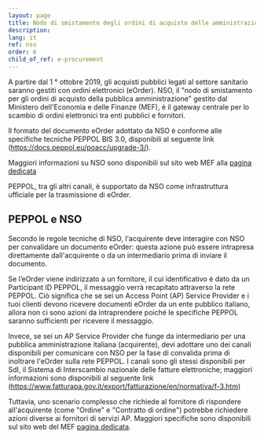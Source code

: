 ```yaml
---
layout: page
title: Nodo di smistamento degli ordini di acquisto delle amministrazioni pubbliche (NSO)
description: 
lang: it
ref: nso
order: 6
child_of_ref: e-procurement
---
```


A partire dal 1 ° ottobre 2019, gli acquisti pubblici legati al settore sanitario saranno gestiti 
con ordini elettronici (eOrder). NSO, il "nodo di smistamento per gli ordini di acquisto della pubblica 
amministrazione" gestito dal Ministero dell'Economia e delle Finanze (MEF), è il gateway centrale per 
lo scambio di ordini elettronici tra enti pubblici e fornitori.

Il formato del documento eOrder adottato da NSO è conforme alle specifiche tecniche PEPPOL BIS 3.0, 
disponibili al seguente link (https://docs.peppol.eu/poacc/upgrade-3/).

Maggiori informazioni su NSO sono disponibili sul sito web MEF alla [pagina dedicata](http://www.rgs.mef.gov.it/VERSIONE-I/e_government/amministrazioni_pubbliche/acquisti_pubblici_in_rete_apir/nodo_di_smistamento_degli_ordini_di_acquisto_delle_amministrazioni_pubbliche_nso/)

PEPPOL, tra gli altri canali, è supportato da NSO come infrastruttura ufficiale per la trasmissione di eOrder.

## PEPPOL e NSO

Secondo le regole tecniche di NSO, l'acquirente deve interagire con NSO per convalidare un documento eOrder: 
questa azione può essere intrapresa direttamente dall'acquirente o da un intermediario prima di inviare il documento.

Se l’eOrder viene indirizzato a un fornitore, il cui identificativo è dato da un Participant ID PEPPOL, il messaggio 
verrà recapitato attraverso la rete PEPPOL. Ciò significa che se sei un Access Point (AP) Service Provider e i tuoi 
clienti devono ricevere documenti eOrder da un ente pubblico italiano, allora non ci sono azioni da intraprendere 
poiché le specifiche PEPPOL saranno sufficienti per ricevere il messaggio.

Invece, se sei un AP Service Provider che funge da intermediario per una pubblica amministrazione italiana (acquirente),
devi adottare uno dei canali disponibili per comunicare con NSO per la fase di convalida prima di inoltrare l'eOrder 
sulla rete PEPPOL. I canali sono gli stessi disponibili per SdI, il Sistema di Interscambio nazionale delle fatture 
elettroniche; maggiori informazioni sono disponibili 
al seguente link (https://www.fatturapa.gov.it/export/fatturazione/en/normativa/f-3.htm)

Tuttavia, uno scenario complesso che richiede al fornitore di rispondere all'acquirente (come "Ordine" e "Contratto di ordine") 
potrebbe richiedere azioni diverse ai fornitori di servizi AP. Maggiori specifiche sono disponibili sul sito web 
del MEF [pagina dedicata](http://www.rgs.mef.gov.it/VERSIONE-I/e_government/amministrazioni_pubbliche/acquisti_pubblici_in_rete_apir/nodo_di_smistamento_degli_ordini_di_acquisto_delle_amministrazioni_pubbliche_nso/).
